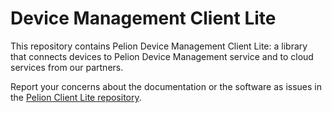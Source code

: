 # Device Management Client Lite

This repository contains Pelion Device Management Client Lite: a library that connects devices to Pelion Device Management service and to cloud services from our partners.

Report your concerns about the documentation or the software as issues in the [Pelion Client Lite repository](https://github.com/ARMmbed/pelion-client-lite/issues).


 


